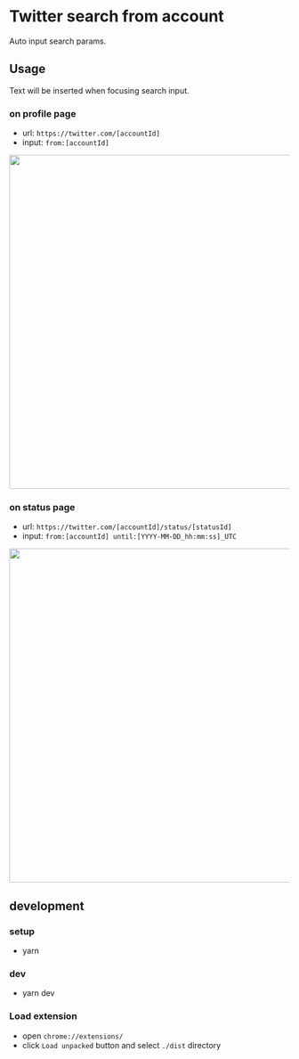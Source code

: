 # Twitter search from account

Auto input search params.

## Usage

Text will be inserted when focusing search input.

### on profile page

- url: `https://twitter.com/[accountId]`
- input: `from:[accountId]`

<img src="https://user-images.githubusercontent.com/1443118/133705632-2fa03d24-427e-46dd-a0cd-82ad5311a7f7.png" width="600">

### on status page

- url: `https://twitter.com/[accountId]/status/[statusId]`
- input: `from:[accountId] until:[YYYY-MM-DD_hh:mm:ss]_UTC`

<img src="https://user-images.githubusercontent.com/1443118/133705668-194bab0a-e37e-4b77-bee9-e5dda6fd1aab.png" width="600">

## development

### setup

- yarn

### dev

- yarn dev

### Load extension

- open `chrome://extensions/`
- click `Load unpacked` button and select `./dist` directory
